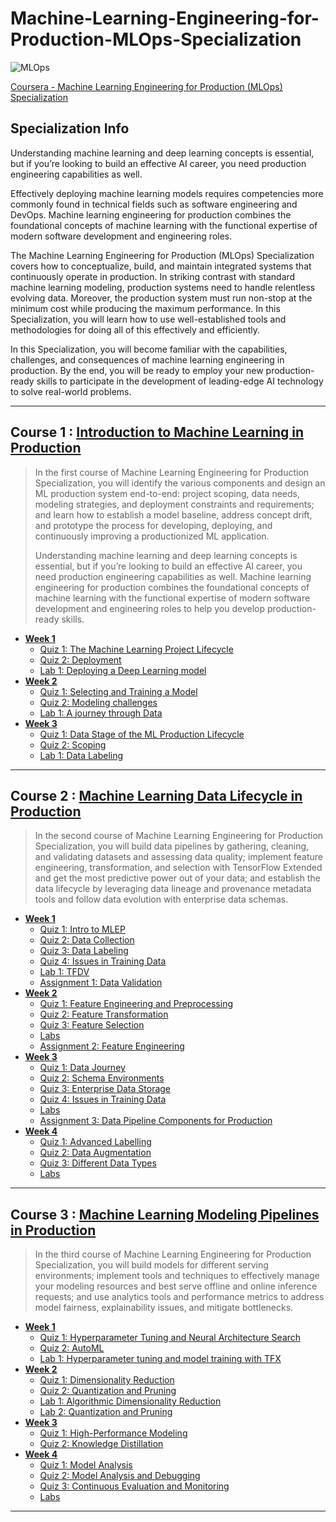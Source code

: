 # Machine-Learning-Engineering-for-Production-MLOps-Specialization
![MLOps](https://github.com/narima18/Machine-Learning-Engineering-for-Production-MLOps-Specialization/assets/74022076/f86c36a2-f403-4fa1-b613-bb11f97ab978)

[Coursera - Machine Learning Engineering for Production (MLOps) Specialization](https://www.coursera.org/specializations/machine-learning-engineering-for-production-mlops)


## Specialization Info
Understanding machine learning and deep learning concepts is essential, but if you’re looking to build an effective AI career, you need production engineering capabilities as well. 

Effectively deploying machine learning models requires competencies more commonly found in technical fields such as software engineering and DevOps. Machine learning engineering for production combines the foundational concepts of machine learning with the functional expertise of modern software development and engineering roles.

The Machine Learning Engineering for Production (MLOps) Specialization covers how to conceptualize, build, and maintain integrated systems that continuously operate in production. In striking contrast with standard machine learning modeling, production systems need to handle relentless evolving data. Moreover, the production system must run non-stop at the minimum cost while producing the maximum performance. In this Specialization, you will learn how to use well-established tools and methodologies for doing all of this effectively and efficiently.

In this Specialization, you will become familiar with the capabilities, challenges, and consequences of machine learning engineering in production. By the end, you will be ready to employ your new production-ready skills to participate in the development of leading-edge AI technology to solve real-world problems.
<hr/>


## Course 1 : [Introduction to Machine Learning in Production](https://github.com/narima18/Machine-Learning-Engineering-for-Production-MLOps-Specialization/tree/950ba2f3f1ae998bd8a86994bffd7c02a7239a91/Introduction%20to%20Machine%20Learning%20in%20Production)
> In the first course of Machine Learning Engineering for Production Specialization, you will identify the various components and design an ML production system end-to-end: project scoping, data needs, modeling strategies, and deployment constraints and requirements; and learn how to establish a model baseline, address concept drift, and prototype the process for developing, deploying, and continuously improving a productionized ML application.
> 
> Understanding machine learning and deep learning concepts is essential, but if you’re looking to build an effective AI career, you need production engineering capabilities as well. Machine learning engineering for production combines the foundational concepts of machine learning with the functional expertise of modern software development and engineering roles to help you develop production-ready skills. 

- [<b> Week 1 </b> ](https://github.com/narima18/Machine-Learning-Engineering-for-Production-MLOps-Specialization/tree/950ba2f3f1ae998bd8a86994bffd7c02a7239a91/Introduction%20to%20Machine%20Learning%20in%20Production/Week%201)
  - [Quiz 1: The Machine Learning Project Lifecycle](https://github.com/narima18/Machine-Learning-Engineering-for-Production-MLOps-Specialization/tree/950ba2f3f1ae998bd8a86994bffd7c02a7239a91/Introduction%20to%20Machine%20Learning%20in%20Production/Week%201/Q1%20The%20Machine%20Learning%20Project%20Lifecycle)
  - [Quiz 2: Deployment](https://github.com/narima18/Machine-Learning-Engineering-for-Production-MLOps-Specialization/tree/950ba2f3f1ae998bd8a86994bffd7c02a7239a91/Introduction%20to%20Machine%20Learning%20in%20Production/Week%201/Q2%20Deployment)
  - [Lab 1: Deploying a Deep Learning model](https://github.com/narima18/Machine-Learning-Engineering-for-Production-MLOps-Specialization/tree/950ba2f3f1ae998bd8a86994bffd7c02a7239a91/Introduction%20to%20Machine%20Learning%20in%20Production/Week%201/Ungraded%20Lab%20-%20Deploying%20a%20Deep%20Learning%20model)
- [<b> Week 2 </b> ](https://github.com/narima18/Machine-Learning-Engineering-for-Production-MLOps-Specialization/tree/70ff48f3e0523249b8ecf63f7971c2717f985b86/Introduction%20to%20Machine%20Learning%20in%20Production/Week%202)
  - [Quiz 1: Selecting and Training a Model](https://github.com/narima18/Machine-Learning-Engineering-for-Production-MLOps-Specialization/tree/70ff48f3e0523249b8ecf63f7971c2717f985b86/Introduction%20to%20Machine%20Learning%20in%20Production/Week%202/Q1%20Selecting%20and%20Training%20a%20Model)
  - [Quiz 2: Modeling challenges](https://github.com/narima18/Machine-Learning-Engineering-for-Production-MLOps-Specialization/tree/70ff48f3e0523249b8ecf63f7971c2717f985b86/Introduction%20to%20Machine%20Learning%20in%20Production/Week%202/Q2%20Modeling%20challenges)
  - [Lab 1: A journey through Data](https://github.com/narima18/Machine-Learning-Engineering-for-Production-MLOps-Specialization/tree/70ff48f3e0523249b8ecf63f7971c2717f985b86/Introduction%20to%20Machine%20Learning%20in%20Production/Week%202/Ungraded%20lab%20-%20A%20journey%20through%20Data)
- [<b> Week 3 </b> ](https://github.com/narima18/Machine-Learning-Engineering-for-Production-MLOps-Specialization/tree/d14c7b47a2bc058aea47e9d25863b6345710348b/Introduction%20to%20Machine%20Learning%20in%20Production/Week%203)
  - [Quiz 1: Data Stage of the ML Production Lifecycle](https://github.com/narima18/Machine-Learning-Engineering-for-Production-MLOps-Specialization/tree/d14c7b47a2bc058aea47e9d25863b6345710348b/Introduction%20to%20Machine%20Learning%20in%20Production/Week%203/Q1%20Data%20Stage%20of%20the%20ML%20Production%20Lifecycle)
  - [Quiz 2: Scoping](https://github.com/narima18/Machine-Learning-Engineering-for-Production-MLOps-Specialization/tree/d14c7b47a2bc058aea47e9d25863b6345710348b/Introduction%20to%20Machine%20Learning%20in%20Production/Week%203/Q2%20Scoping)
  - [Lab 1: Data Labeling](https://github.com/narima18/Machine-Learning-Engineering-for-Production-MLOps-Specialization/tree/6310f0a9da22af97404a7ec52f320658cd4efe6d/Introduction%20to%20Machine%20Learning%20in%20Production/Week%203/Ungraded%20lab%20-%20Data%20Labeling)
<hr/>


## Course 2 : [Machine Learning Data Lifecycle in Production](https://github.com/narima18/Machine-Learning-Engineering-for-Production-MLOps-Specialization/tree/a4ff64ebbdc8083fbabd6a5adf996e0bf2706a87/Machine%20Learning%20Data%20Lifecycle%20in%20Production)
> In the second course of Machine Learning Engineering for Production Specialization, you will build data pipelines by gathering, cleaning, and validating datasets and assessing data quality; implement feature engineering, transformation, and selection with TensorFlow Extended and get the most predictive power out of your data; and establish the data lifecycle by leveraging data lineage and provenance metadata tools and follow data evolution with enterprise data schemas.

- [<b> Week 1 </b> ](https://github.com/narima18/Machine-Learning-Engineering-for-Production-MLOps-Specialization/tree/a4ff64ebbdc8083fbabd6a5adf996e0bf2706a87/Machine%20Learning%20Data%20Lifecycle%20in%20Production/Week%201)
  - [Quiz 1: Intro to MLEP](https://github.com/narima18/Machine-Learning-Engineering-for-Production-MLOps-Specialization/tree/a4ff64ebbdc8083fbabd6a5adf996e0bf2706a87/Machine%20Learning%20Data%20Lifecycle%20in%20Production/Week%201/Q1%20Intro%20to%20MLEP)
  - [Quiz 2: Data Collection](https://github.com/narima18/Machine-Learning-Engineering-for-Production-MLOps-Specialization/tree/a4ff64ebbdc8083fbabd6a5adf996e0bf2706a87/Machine%20Learning%20Data%20Lifecycle%20in%20Production/Week%201/Q2%20Data%20Collection)
  - [Quiz 3: Data Labeling](https://github.com/narima18/Machine-Learning-Engineering-for-Production-MLOps-Specialization/tree/a4ff64ebbdc8083fbabd6a5adf996e0bf2706a87/Machine%20Learning%20Data%20Lifecycle%20in%20Production/Week%201/Q3%20Data%20Labeling)
  - [Quiz 4: Issues in Training Data](https://github.com/narima18/Machine-Learning-Engineering-for-Production-MLOps-Specialization/tree/e7e25dc3131db969140d8131abf8fb9423f20fa3/Machine%20Learning%20Data%20Lifecycle%20in%20Production/Week%201/Q4%20Issues%20in%20Training%20Data)
  - [Lab 1: TFDV](https://github.com/narima18/Machine-Learning-Engineering-for-Production-MLOps-Specialization/tree/e7e25dc3131db969140d8131abf8fb9423f20fa3/Machine%20Learning%20Data%20Lifecycle%20in%20Production/Week%201/Lab%201%20-%20TFDV)
  - [Assignment 1: Data Validation](https://github.com/narima18/Machine-Learning-Engineering-for-Production-MLOps-Specialization/tree/e7e25dc3131db969140d8131abf8fb9423f20fa3/Machine%20Learning%20Data%20Lifecycle%20in%20Production/Week%201/Assignment%201%20-%20Data%20Validation)
- [<b> Week 2 </b> ](https://github.com/narima18/Machine-Learning-Engineering-for-Production-MLOps-Specialization/tree/e7e25dc3131db969140d8131abf8fb9423f20fa3/Machine%20Learning%20Data%20Lifecycle%20in%20Production/Week%202)
  - [Quiz 1: Feature Engineering and Preprocessing](https://github.com/narima18/Machine-Learning-Engineering-for-Production-MLOps-Specialization/tree/aa1bd1b60c908e5f8e0830b85b2a2cfb339c5e8e/Machine%20Learning%20Data%20Lifecycle%20in%20Production/Week%202/Q1%20Feature%20Engineering%20and%20Preprocessing)
  - [Quiz 2: Feature Transformation](https://github.com/narima18/Machine-Learning-Engineering-for-Production-MLOps-Specialization/tree/aa1bd1b60c908e5f8e0830b85b2a2cfb339c5e8e/Machine%20Learning%20Data%20Lifecycle%20in%20Production/Week%202/Q1%20Feature%20Engineering%20and%20Preprocessing)
  - [Quiz 3: Feature Selection](https://github.com/narima18/Machine-Learning-Engineering-for-Production-MLOps-Specialization/tree/aa1bd1b60c908e5f8e0830b85b2a2cfb339c5e8e/Machine%20Learning%20Data%20Lifecycle%20in%20Production/Week%202/Q3%20Feature%20Selection)
  - [Labs](https://github.com/narima18/Machine-Learning-Engineering-for-Production-MLOps-Specialization/tree/229ea7aba96217b2b21d9fbfb753d7c5078fbd92/Machine%20Learning%20Data%20Lifecycle%20in%20Production/Week%202/Labs)
  - [Assignment 2: Feature Engineering](https://github.com/narima18/Machine-Learning-Engineering-for-Production-MLOps-Specialization/blob/229ea7aba96217b2b21d9fbfb753d7c5078fbd92/Machine%20Learning%20Data%20Lifecycle%20in%20Production/Week%202/Assignment%202%20-%20Feature%20Engineering.ipynb)
- [<b> Week 3 </b> ](https://github.com/narima18/Machine-Learning-Engineering-for-Production-MLOps-Specialization/tree/ef43041b0a2233dc1d4f890975224090dab06748/Machine%20Learning%20Data%20Lifecycle%20in%20Production/Week%203)
  - [Quiz 1: Data Journey](https://github.com/narima18/Machine-Learning-Engineering-for-Production-MLOps-Specialization/blob/ef43041b0a2233dc1d4f890975224090dab06748/Machine%20Learning%20Data%20Lifecycle%20in%20Production/Week%203/Q1%20Data%20Journey.jpg)
  - [Quiz 2: Schema Environments](https://github.com/narima18/Machine-Learning-Engineering-for-Production-MLOps-Specialization/tree/ef43041b0a2233dc1d4f890975224090dab06748/Machine%20Learning%20Data%20Lifecycle%20in%20Production/Week%203/Q2%20Schema%20Environments)
  - [Quiz 3: Enterprise Data Storage](https://github.com/narima18/Machine-Learning-Engineering-for-Production-MLOps-Specialization/tree/ef43041b0a2233dc1d4f890975224090dab06748/Machine%20Learning%20Data%20Lifecycle%20in%20Production/Week%203/Q3%20Enterprise%20Data%20Storage)
  - [Quiz 4: Issues in Training Data](https://github.com/narima18/Machine-Learning-Engineering-for-Production-MLOps-Specialization/tree/e7e25dc3131db969140d8131abf8fb9423f20fa3/Machine%20Learning%20Data%20Lifecycle%20in%20Production/Week%201/Q4%20Issues%20in%20Training%20Data)
  - [Labs](https://github.com/narima18/Machine-Learning-Engineering-for-Production-MLOps-Specialization/tree/ef43041b0a2233dc1d4f890975224090dab06748/Machine%20Learning%20Data%20Lifecycle%20in%20Production/Week%203/Labs)
  - [Assignment 3: Data Pipeline Components for Production](https://github.com/narima18/Machine-Learning-Engineering-for-Production-MLOps-Specialization/blob/ef43041b0a2233dc1d4f890975224090dab06748/Machine%20Learning%20Data%20Lifecycle%20in%20Production/Week%203/Assignment%203%20-%20%20Data%20Pipeline%20Components%20for%20Production%20ML.ipynb)
- [<b> Week 4 </b> ](https://github.com/narima18/Machine-Learning-Engineering-for-Production-MLOps-Specialization/tree/ae1f6fc8acb36963951e10b22f52a8bede518c97/Machine%20Learning%20Data%20Lifecycle%20in%20Production/Week%204)
  - [Quiz 1: Advanced Labelling](https://github.com/narima18/Machine-Learning-Engineering-for-Production-MLOps-Specialization/tree/ae1f6fc8acb36963951e10b22f52a8bede518c97/Machine%20Learning%20Data%20Lifecycle%20in%20Production/Week%204/Q1%20Advanced%20Labelling)
  - [Quiz 2: Data Augmentation](https://github.com/narima18/Machine-Learning-Engineering-for-Production-MLOps-Specialization/blob/ae1f6fc8acb36963951e10b22f52a8bede518c97/Machine%20Learning%20Data%20Lifecycle%20in%20Production/Week%204/Q2%20Data%20Augmentation.jpg)
  - [Quiz 3: Different Data Types](https://github.com/narima18/Machine-Learning-Engineering-for-Production-MLOps-Specialization/blob/ae1f6fc8acb36963951e10b22f52a8bede518c97/Machine%20Learning%20Data%20Lifecycle%20in%20Production/Week%204/Q3%20Different%20Data%20Types.jpg)
  - [Labs](https://github.com/narima18/Machine-Learning-Engineering-for-Production-MLOps-Specialization/tree/ae1f6fc8acb36963951e10b22f52a8bede518c97/Machine%20Learning%20Data%20Lifecycle%20in%20Production/Week%204/Labs)
<hr/>


## Course 3 : [Machine Learning Modeling Pipelines in Production](https://github.com/narima18/Machine-Learning-Engineering-for-Production-MLOps-Specialization/tree/23c4a2bd2649de89d1dcc0d6552bbefca6c2c492/Machine%20Learning%20Modeling%20Pipelines%20in%20Production)
> In the third course of Machine Learning Engineering for Production Specialization, you will build models for different serving environments; implement tools and techniques to effectively manage your modeling resources and best serve offline and online inference requests; and use analytics tools and performance metrics to address model fairness, explainability issues, and mitigate bottlenecks.

- [<b> Week 1 </b> ](https://github.com/narima18/Machine-Learning-Engineering-for-Production-MLOps-Specialization/tree/a4ff64ebbdc8083fbabd6a5adf996e0bf2706a87/Machine%20Learning%20Data%20Lifecycle%20in%20Production/Week%201)
  - [Quiz 1: Hyperparameter Tuning and Neural Architecture Search](https://github.com/narima18/Machine-Learning-Engineering-for-Production-MLOps-Specialization/blob/23c4a2bd2649de89d1dcc0d6552bbefca6c2c492/Machine%20Learning%20Modeling%20Pipelines%20in%20Production/Week%201/Q1%20Hyperparameter%20Tuning%20and%20Neural%20Architecture%20Search.jpg)
  - [Quiz 2: AutoML](https://github.com/narima18/Machine-Learning-Engineering-for-Production-MLOps-Specialization/tree/0330fca05ea85831f52bc49aeb615570286c84a5/Machine%20Learning%20Modeling%20Pipelines%20in%20Production/Week%201/Q2%20AutoML)
  - [Lab 1: Hyperparameter tuning and model training with TFX](https://github.com/narima18/Machine-Learning-Engineering-for-Production-MLOps-Specialization/blob/0330fca05ea85831f52bc49aeb615570286c84a5/Machine%20Learning%20Modeling%20Pipelines%20in%20Production/Week%201/C3_W1_Lab_2_TFX_Tuner_and_Trainer.ipynb)
- [<b> Week 2 </b> ](https://github.com/narima18/Machine-Learning-Engineering-for-Production-MLOps-Specialization/tree/93160dcb90eeead914bea9a2a5938056cd105368/Machine%20Learning%20Modeling%20Pipelines%20in%20Production/Week%202)
  - [Quiz 1: Dimensionality Reduction](https://github.com/narima18/Machine-Learning-Engineering-for-Production-MLOps-Specialization/tree/93160dcb90eeead914bea9a2a5938056cd105368/Machine%20Learning%20Modeling%20Pipelines%20in%20Production/Week%202/Q1%20Dimensionality%20Reduction)
  - [Quiz 2: Quantization and Pruning](https://github.com/narima18/Machine-Learning-Engineering-for-Production-MLOps-Specialization/tree/93160dcb90eeead914bea9a2a5938056cd105368/Machine%20Learning%20Modeling%20Pipelines%20in%20Production/Week%202/Q2%20Quantization%20and%20Pruning)
  - [Lab 1: Algorithmic Dimensionality Reduction](https://github.com/narima18/Machine-Learning-Engineering-for-Production-MLOps-Specialization/blob/bb527cabc3d7522c4b861a0981915a40587c2c06/Machine%20Learning%20Modeling%20Pipelines%20in%20Production/Week%202/C3_W2_Lab_2_Algorithmic_Dimensionality.ipynb)
  - [Lab 2: Quantization and Pruning](https://github.com/narima18/Machine-Learning-Engineering-for-Production-MLOps-Specialization/blob/bb527cabc3d7522c4b861a0981915a40587c2c06/Machine%20Learning%20Modeling%20Pipelines%20in%20Production/Week%202/C3_W2_Lab_3_Quantization_and_Pruning.ipynb)
- [<b> Week 3 </b> ](https://github.com/narima18/Machine-Learning-Engineering-for-Production-MLOps-Specialization/tree/bb527cabc3d7522c4b861a0981915a40587c2c06/Machine%20Learning%20Modeling%20Pipelines%20in%20Production/Week%203)
  - [Quiz 1: High-Performance Modeling](https://github.com/narima18/Machine-Learning-Engineering-for-Production-MLOps-Specialization/tree/bb527cabc3d7522c4b861a0981915a40587c2c06/Machine%20Learning%20Modeling%20Pipelines%20in%20Production/Week%203/Q1%20High-Performance%20Modeling)
  - [Quiz 2: Knowledge Distillation](https://github.com/narima18/Machine-Learning-Engineering-for-Production-MLOps-Specialization/tree/bb527cabc3d7522c4b861a0981915a40587c2c06/Machine%20Learning%20Modeling%20Pipelines%20in%20Production/Week%203/Q2%20Knowledge%20Distillation)
- [<b> Week 4 </b> ](https://github.com/narima18/Machine-Learning-Engineering-for-Production-MLOps-Specialization/tree/c2c2e92a7e52416d7606d3eef72bf940e069e973/Machine%20Learning%20Modeling%20Pipelines%20in%20Production/Week%204)
  - [Quiz 1: Model Analysis](https://github.com/narima18/Machine-Learning-Engineering-for-Production-MLOps-Specialization/blob/c2c2e92a7e52416d7606d3eef72bf940e069e973/Machine%20Learning%20Modeling%20Pipelines%20in%20Production/Week%204/Q1%20Model%20Analysis.jpg)
  - [Quiz 2: Model Analysis and Debugging](https://github.com/narima18/Machine-Learning-Engineering-for-Production-MLOps-Specialization/tree/c2c2e92a7e52416d7606d3eef72bf940e069e973/Machine%20Learning%20Modeling%20Pipelines%20in%20Production/Week%204/Q2%20Model%20Analysis%20and%20Debugging)
  - [Quiz 3: Continuous Evaluation and Monitoring](https://github.com/narima18/Machine-Learning-Engineering-for-Production-MLOps-Specialization/tree/c2c2e92a7e52416d7606d3eef72bf940e069e973/Machine%20Learning%20Modeling%20Pipelines%20in%20Production/Week%204/Q3%20Continuous%20Evaluation%20and%20Monitoring)
  - [Labs](https://github.com/narima18/Machine-Learning-Engineering-for-Production-MLOps-Specialization/tree/c2c2e92a7e52416d7606d3eef72bf940e069e973/Machine%20Learning%20Modeling%20Pipelines%20in%20Production/Week%204/Labs)
<hr/>
